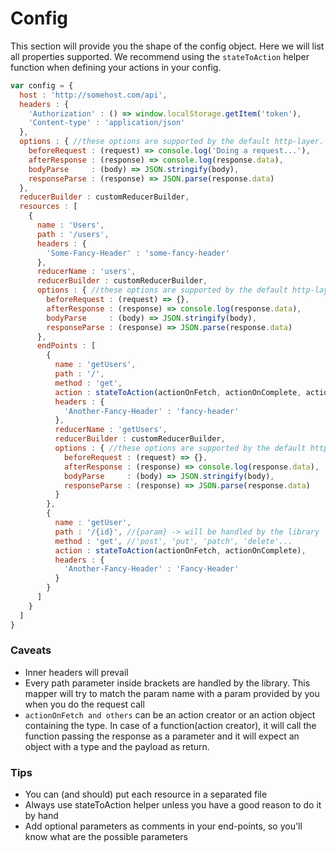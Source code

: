 # Config

This section will provide you the shape of the config object. Here we will list all properties supported. We recommend using the ``stateToAction`` helper function when defining your actions in your config.

```js
var config = {
  host : 'http://somehost.com/api',
  headers : {
    'Authorization' : () => window.localStorage.getItem('token'),
    'Content-type' : 'application/json'
  },
  options : { //these options are supported by the default http-layer.
    beforeRequest : (request) => console.log('Doing a request...'),
    afterResponse : (response) => console.log(response.data),
    bodyParse     : (body) => JSON.stringify(body),
    responseParse : (response) => JSON.parse(response.data)
  },
  reducerBuilder : customReducerBuilder,
  resources : [
    {
      name : 'Users',
      path : '/users',
      headers : {
        'Some-Fancy-Header' : 'some-fancy-header'
      },
      reducerName : 'users',
      reducerBuilder : customReducerBuilder,
      options : { //these options are supported by the default http-layer.
        beforeRequest : (request) => {},
        afterResponse : (response) => console.log(response.data),
        bodyParse     : (body) => JSON.stringify(body),
        responseParse : (response) => JSON.parse(response.data)
      },
      endPoints : [
        {
          name : 'getUsers',
          path : '/',
          method : 'get',
          action : stateToAction(actionOnFetch, actionOnComplete, actionOnError, actionOnCancelled),
          headers : {
            'Another-Fancy-Header' : 'fancy-header'
          },
          reducerName : 'getUsers',
          reducerBuilder : customReducerBuilder,
          options : { //these options are supported by the default http-layer.
            beforeRequest : (request) => {},
            afterResponse : (response) => console.log(response.data),
            bodyParse     : (body) => JSON.stringify(body),
            responseParse : (response) => JSON.parse(response.data)
          }
        },
        {
          name : 'getUser',
          path : '/{id}', //{param} -> will be handled by the library
          method : 'get', //'post', 'put', 'patch', 'delete'...
          action : stateToAction(actionOnFetch, actionOnComplete),
          headers : {
            'Another-Fancy-Header' : 'Fancy-Header'
          }
        }
      ]
    }
  ]
}
```

### Caveats

* Inner headers will prevail
* Every path parameter inside brackets are handled by the library. This mapper will try to match the param name with a param provided by you when you do the request call
* ``actionOnFetch and others`` can be an action creator or an action object containing the type. In case of a function(action creator), it will call the function passing the response as a parameter and it will expect an object with a type and the payload as return.

### Tips

* You can (and should) put each resource in a separated file
* Always use stateToAction helper unless you have a good reason to do it by hand
* Add optional parameters as comments in your end-points, so you'll know what are the possible parameters
